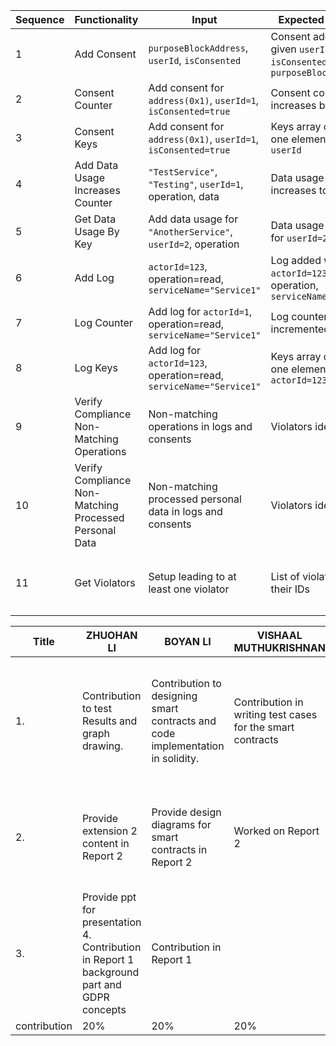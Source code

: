 | Sequence | Functionality                                             | Input                                                         | Expected Output                                                     | Actual Output                                                      | Pass/Fail |
|----------|-----------------------------------------------------------|---------------------------------------------------------------|---------------------------------------------------------------------|--------------------------------------------------------------------|-----------|
| 1        | Add Consent                                               | `purposeBlockAddress`, `userId`, `isConsented`                 | Consent added with given `userId`, `isConsented`, `purposeBlockAddress` | Same as Expected Output                                            | Pass      |
| 2        | Consent Counter                                           | Add consent for `address(0x1)`, `userId=1`, `isConsented=true` | Consent counter increases by 1                                     | Same as Expected Output                                            | Pass      |
| 3        | Consent Keys                                              | Add consent for `address(0x1)`, `userId=1`, `isConsented=true` | Keys array contains one element with `userId`                        | Same as Expected Output                                            | Pass      |
| 4        | Add Data Usage Increases Counter                          | `"TestService"`, `"Testing"`, `userId=1`, operation, data      | Data usage counter increases to 1                                  | Same as Expected Output                                            | Pass      |
| 5        | Get Data Usage By Key                                     | Add data usage for `"AnotherService"`, `userId=2`, operation   | Data usage details for `userId=2`                                  | Same as Expected Output                                            | Pass      |
| 6        | Add Log                                                   | `actorId=123`, operation=read, `serviceName="Service1"`        | Log added with `actorId=123`, operation, `serviceName`             | Same as Expected Output                                            | Pass      |
| 7        | Log Counter                                               | Add log for `actorId=1`, operation=read, `serviceName="Service1"` | Log counter incremented by 1                                       | Same as Expected Output                                            | Pass      |
| 8        | Log Keys                                                  | Add log for `actorId=123`, operation=read, `serviceName="Service1"` | Keys array contains one element with `actorId=123`                | Same as Expected Output                                            | Pass      |
| 9        | Verify Compliance Non-Matching Operations                  | Non-matching operations in logs and consents                    | Violators identified                                               | Same as Expected Output or depends on `verifyCompliance` implementation | Pass/Fail based on setup |
| 10       | Verify Compliance Non-Matching Processed Personal Data    | Non-matching processed personal data in logs and consents       | Violators identified                                               | Same as Expected Output or depends on `verifyCompliance` implementation | Pass/Fail based on setup |
| 11       | Get Violators                                             | Setup leading to at least one violator                          | List of violators with their IDs                                   | Same as Expected Output or depends on `verifyCompliance` implementation | Pass      |

|  Title | ZHUOHAN LI                                              | BOYAN LI                                                          | VISHAAL MUTHUKRISHNAN                                                      |OMKAR PATIL                                                     | PRAGALBH MANDAOKAR  |
|----------|-----------------------------------------------------------|---------------------------------------------------------------|---------------------------------------------------------------------|--------------------------------------------------------------------|-----------|
| 1.  |  Contribution to test Results and graph drawing.      |  Contribution to designing smart contracts and code implementation in solidity.               |  Contribution in writing test cases for the smart contracts  |  Maintain the security factor in the coding.    |  Contribution to creating the smart contracts and managing the workflow to get better results for both project buildings        |
| 2.  |   Provide extension 2 content in Report 2  |  Provide design diagrams for smart contracts in Report 2    |   Worked on Report 2 |   Report 1 and Report 2  |  Maintained report workflow by managing content and writing an analysis of the project. |
|  3.    |   Provide ppt for presentation 4. Contribution in Report 1 background part and GDPR concepts  |  Contribution in Report 1 |                                 |                                            |    Leading the team and diving tasks.    |
|    contribution   | 20%                                            | 20% | 20%                  | 20%                                          | 20%      |
